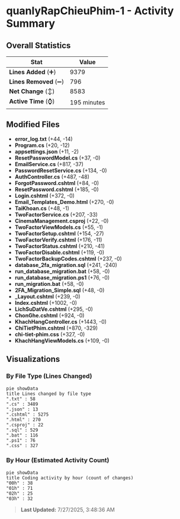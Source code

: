 # quanlyRapChieuPhim-1 - Activity Summary 

## Overall Statistics

| Stat                   | Value                                                             |
| ---------------------- | ----------------------------------------------------------------- |
| **Lines Added** (➕)   | 9379                                          |
| **Lines Removed** (➖) | 796                                        |
| **Net Change** (↕)    | 8583                |
| **Active Time** (⌚)   | 195 minutes |


## Modified Files
- **error_log.txt** (+44, -14)
- **Program.cs** (+20, -12)
- **appsettings.json** (+11, -2)
- **ResetPasswordModel.cs** (+37, -0)
- **EmailService.cs** (+817, -37)
- **PasswordResetService.cs** (+134, -0)
- **AuthController.cs** (+487, -48)
- **ForgotPassword.cshtml** (+84, -0)
- **ResetPassword.cshtml** (+185, -0)
- **Login.cshtml** (+372, -0)
- **Email_Templates_Demo.html** (+270, -0)
- **TaiKhoan.cs** (+48, -1)
- **TwoFactorService.cs** (+207, -33)
- **CinemaManagement.csproj** (+22, -0)
- **TwoFactorViewModels.cs** (+55, -1)
- **TwoFactorSetup.cshtml** (+154, -27)
- **TwoFactorVerify.cshtml** (+176, -11)
- **TwoFactorStatus.cshtml** (+210, -41)
- **TwoFactorDisable.cshtml** (+119, -0)
- **TwoFactorBackupCodes.cshtml** (+237, -0)
- **database_2fa_migration.sql** (+241, -240)
- **run_database_migration.bat** (+58, -0)
- **run_database_migration.ps1** (+76, -0)
- **run_migration.bat** (+58, -0)
- **2FA_Migration_Simple.sql** (+48, -0)
- **_Layout.cshtml** (+239, -0)
- **Index.cshtml** (+1002, -0)
- **LichSuDatVe.cshtml** (+295, -0)
- **ChonGhe.cshtml** (+924, -0)
- **KhachHangController.cs** (+1443, -0)
- **ChiTietPhim.cshtml** (+870, -329)
- **chi-tiet-phim.css** (+327, -0)
- **KhachHangViewModels.cs** (+109, -0)

## Visualizations

### By File Type (Lines Changed)

```mermaid
pie showData
title Lines changed by file type
".txt" : 58
".cs" : 3489
".json" : 13
".cshtml" : 5275
".html" : 270
".csproj" : 22
".sql" : 529
".bat" : 116
".ps1" : 76
".css" : 327
```

### By Hour (Estimated Activity Count)

```mermaid
pie showData
title Coding activity by hour (count of changes)
"00h" : 38
"01h" : 71
"02h" : 25
"03h" : 32
```


> **Last Updated:** 7/27/2025, 3:48:36 AM